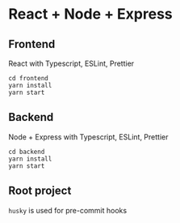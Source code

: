 # React + Node + Express

## Frontend

React with Typescript, ESLint, Prettier

```
cd frontend
yarn install
yarn start
```

## Backend

Node + Express with Typescript, ESLint, Prettier

```
cd backend
yarn install
yarn start
```

## Root project

`husky` is used for pre-commit hooks
